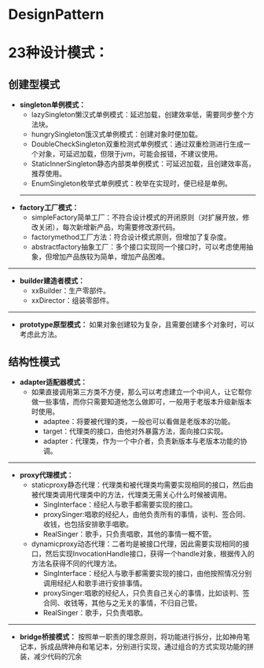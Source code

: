 # DesignPattern
# 23种设计模式： #
## 创建型模式 ##

   - **singleton单例模式：**
      - lazySingleton懒汉式单例模式：延迟加载，创建效率低，需要同步整个方法块。
      - hungrySingleton饿汉式单例模式：创建对象时便加载。
      - DoubleCheckSingleton双重检测式单例模式：通过双重检测进行生成一个对象，可延迟加载，但限于jvm，可能会报错，不建议使用。
      - StaticInnerSingleton静态内部类单例模式：可延迟加载，且创建效率高，推荐使用。
      - EnumSingleton枚举式单例模式：枚举在实现时，便已经是单例。
     ---
   - **factory工厂模式：**
      - simpleFactory简单工厂：不符合设计模式的开闭原则（对扩展开放，修改关闭），每次新增新产品，均需要修改源代码。
      - factorymethod工厂方法：符合设计模式原则，但增加了复杂度。
      - abstractfactory抽象工厂：多个接口实现同一个接口时，可以考虑使用抽象，但增加产品族较为简单，增加产品困难。
   ---
   - **builder建造者模式：**
      - xxBuilder：生产零部件。
      - xxDirector：组装零部件。
   ---
   - **prototype原型模式：**
   如果对象创建较为复杂，且需要创建多个对象时，可以考虑此方法。
## 结构性模式 ##

   - **adapter适配器模式：**
      - 如果直接调用第三方类不方便，那么可以考虑建立一个中间人，让它帮你做一些事情，而你只需要知道他怎么做即可，一般用于老版本升级新版本时使用。
         - adaptee：将要被代理的类，一般也可以看做是老版本的功能。
         - target：代理类的接口，由他对外暴露方法，面向接口实现。
         - adapter：代理类，作为一个中介者，负责新版本与老版本功能的协调。
   ---
   - **proxy代理模式：**
	   - staticproxy静态代理：代理类和被代理类均需要实现相同的接口，然后由被代理类调用代理类中的方法，代理类无需关心什么时候被调用。
	      - SingInterface：经纪人与歌手都需要实现的接口。
	      - proxySinger:唱歌的经纪人，由他负责所有的事情，谈判、签合同、收钱，也包括安排歌手唱歌。
	      - RealSinger：歌手，只负责唱歌，其他的事情一概不管。
	   - dynamicproxy动态代理：二者均是被接口代理，因此需要实现相同的接口，然后实现InvocationHandle接口，获得一个handle对象，根据传入的方法名获得不同的代理方法。
	      - SingInterface：经纪人与歌手都需要实现的接口，由他按照情况分别调用经纪人和歌手进行安排事情。
          - proxySinger:唱歌的经纪人，只负责自己关心的事情，比如谈判、签合同、收钱等，其他与之无关的事情，不归自己管。
          - RealSinger：歌手，只负责唱歌。
   ---
   - **bridge桥接模式：**
      按照单一职责的理念原则，将功能进行拆分，比如神舟笔记本，拆成品牌神舟和笔记本，分别进行实现，通过组合的方式实现功能的拼装，减少代码的冗余
